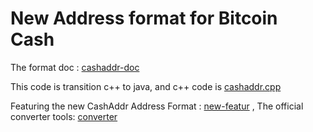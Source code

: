 # New Address format for Bitcoin Cash

The format doc : [cashaddr-doc](https://github.com/bitcoincashorg/bitcoincash.org/blob/master/spec/cashaddr.md)

This code is transition c++ to java, and c++ code is [cashaddr.cpp](https://github.com/Bitcoin-ABC/bitcoin-abc/blob/6c9c42ccb093820d5dd6f32f02c657c25ce5f823/src/cashaddr.cpp)

Featuring the new CashAddr Address Format : [new-featur](https://www.bitcoinabc.org/cashaddr) , The official converter tools: [converter](https://cashaddr.bitcoincash.org/) 

